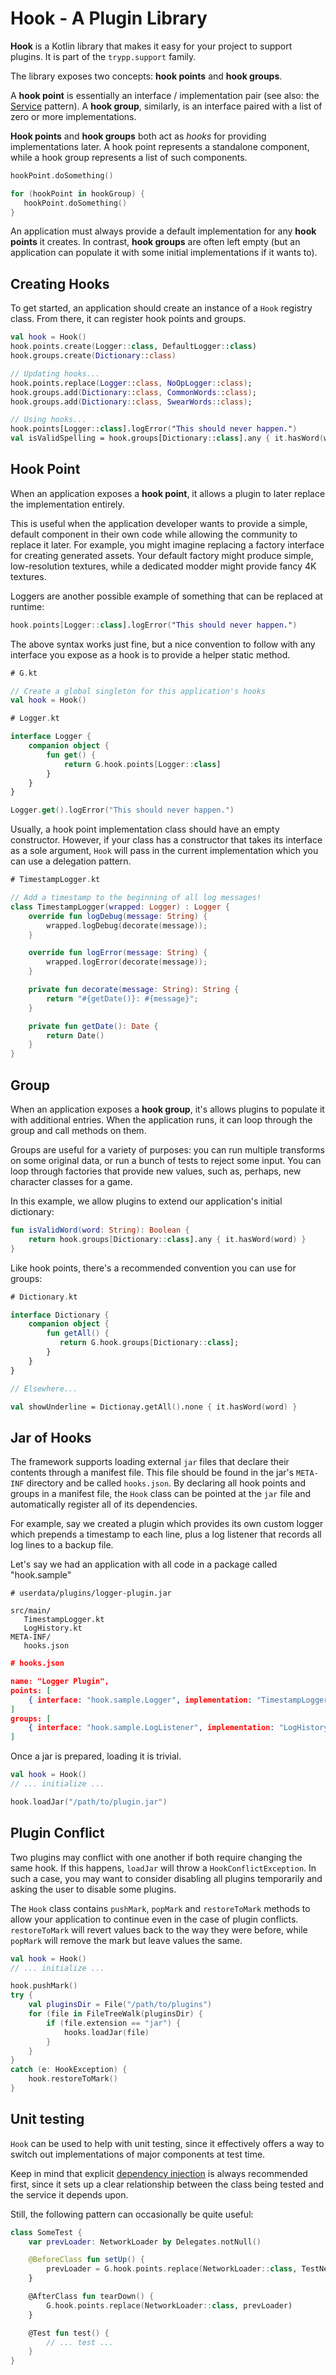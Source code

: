 # Hook - A Plugin Library

**Hook** is a Kotlin library that makes it easy for your project to support plugins. It is part of
the `trypp.support` family.

The library exposes two concepts: **hook points** and **hook groups**.

A **hook point** is essentially an interface / implementation pair (see also: the
[Service](http://gameprogrammingpatterns.com/service-locator.html) pattern). A **hook group**,
similarly, is an interface paired with a list of zero or more implementations.

**Hook points** and **hook groups** both act as _hooks_ for providing implementations later.
A hook point represents a standalone component, while a hook group represents a list of such
components.

```kotlin
hookPoint.doSomething()

for (hookPoint in hookGroup) {
   hookPoint.doSomething()
}
```

An application must always provide a default implementation for any **hook points** it creates. In
contrast, **hook groups** are often left empty (but an application can populate it with some
initial implementations if it wants to).

## Creating Hooks

To get started, an application should create an instance of a `Hook` registry class. From there, it
can register hook points and groups.

```kotlin
val hook = Hook()
hook.points.create(Logger::class, DefaultLogger::class)
hook.groups.create(Dictionary::class)

// Updating hooks...
hook.points.replace(Logger::class, NoOpLogger::class);
hook.groups.add(Dictionary::class, CommonWords::class);
hook.groups.add(Dictionary::class, SwearWords::class);

// Using hooks...
hook.points[Logger::class].logError("This should never happen.")
val isValidSpelling = hook.groups[Dictionary::class].any { it.hasWord(word) }
```

## Hook Point

When an application exposes a **hook point**, it allows a plugin to later replace the
implementation entirely.

This is useful when the application developer wants to provide a simple, default component in their
own code while allowing the community to replace it later. For example, you might imagine replacing
a factory interface for creating generated assets. Your default factory might produce simple,
low-resolution textures, while a dedicated modder might provide fancy 4K textures.

Loggers are another possible example of something that can be replaced at runtime:

```kotlin
hook.points[Logger::class].logError("This should never happen.")
```

The above syntax works just fine, but a nice convention to follow with any interface you expose as a
hook is to provide a helper static method.
```kotlin
# G.kt

// Create a global singleton for this application's hooks
val hook = Hook()
```

```kotlin
# Logger.kt

interface Logger {
    companion object {
        fun get() {
            return G.hook.points[Logger::class]
        }
    }
}
```

```kotlin
Logger.get().logError("This should never happen.")
```

Usually, a hook point implementation class should have an empty constructor. However, if your class
has a constructor that takes its interface as a sole argument, `Hook` will pass in the current
implementation which you can use a delegation pattern.

```kotlin
# TimestampLogger.kt

// Add a timestamp to the beginning of all log messages!
class TimestampLogger(wrapped: Logger) : Logger {
    override fun logDebug(message: String) {
        wrapped.logDebug(decorate(message));
    }

    override fun logError(message: String) {
        wrapped.logError(decorate(message));
    }

    private fun decorate(message: String): String {
        return "#{getDate()}: #{message}";
    }

    private fun getDate(): Date {
        return Date()
    }
}
```

## Group

When an application exposes a **hook group**, it's allows plugins to populate it with additional
entries. When the application runs, it can loop through the group and call methods on them.

Groups are useful for a variety of purposes: you can run multiple transforms on some original data,
or run a bunch of tests to reject some input. You can loop through factories that provide new
values, such as, perhaps, new character classes for a game.

In this example, we allow plugins to extend our application's initial dictionary:

```kotlin
fun isValidWord(word: String): Boolean {
    return hook.groups[Dictionary::class].any { it.hasWord(word) }
}
```

Like hook points, there's a recommended convention you can use for groups:
```kotlin
# Dictionary.kt

interface Dictionary {
    companion object {
        fun getAll() {
           return G.hook.groups[Dictionary::class];
        }
    }
}

// Elsewhere...

val showUnderline = Dictionay.getAll().none { it.hasWord(word) }
```

## Jar of Hooks

The framework supports loading external `jar` files that declare their contents through a
manifest file. This file should be found in the jar's `META-INF` directory and be called
`hooks.json`. By declaring all hook points and groups in a manifest file, the `Hook` class can be
pointed at the `jar` file and automatically register all of its dependencies.

For example, say we created a plugin which provides its own custom logger which prepends a timestamp
to each line, plus a log listener that records all log lines to a backup file.

Let's say we had an application with all code in a package called "hook.sample"

```
# userdata/plugins/logger-plugin.jar

src/main/
   TimestampLogger.kt
   LogHistory.kt
META-INF/
   hooks.json
```

```json
# hooks.json

name: "Logger Plugin",
points: [
    { interface: "hook.sample.Logger", implementation: "TimestampLogger" }
]
groups: [
    { interface: "hook.sample.LogListener", implementation: "LogHistory" }
]
```

Once a jar is prepared, loading it is trivial.
```kotlin
val hook = Hook()
// ... initialize ...

hook.loadJar("/path/to/plugin.jar")
```

## Plugin Conflict

Two plugins may conflict with one another if both require changing the same hook. If this happens,
`loadJar` will throw a `HookConflictException`. In such a case, you may want to consider disabling
all plugins temporarily and asking the user to disable some plugins.

The `Hook` class contains `pushMark`, `popMark` and `restoreToMark` methods to allow your
application to continue even in the case of plugin conflicts. `restoreToMark` will revert values
back to the way they were before, while `popMark` will remove the mark but leave values the same.

```kotlin
val hook = Hook()
// ... initialize ...

hook.pushMark()
try {
    val pluginsDir = File("/path/to/plugins")
    for (file in FileTreeWalk(pluginsDir) {
        if (file.extension == "jar") {
            hooks.loadJar(file)
        }
    }
}
catch (e: HookException) {
    hook.restoreToMark()
}
```

## Unit testing

`Hook` can be used to help with unit testing, since it effectively offers a way to switch out
implementations of major components at test time.

Keep in mind that explicit
[dependency injection](https://en.wikipedia.org/wiki/Dependency_injection) is always recommended
first, since it sets up a clear relationship between the class being tested and the service it
depends upon.

Still, the following pattern can occasionally be quite useful:

```kotlin
class SomeTest {
    var prevLoader: NetworkLoader by Delegates.notNull()

    @BeforeClass fun setUp() {
        prevLoader = G.hook.points.replace(NetworkLoader::class, TestNetworkLoader::class)
    }

    @AfterClass fun tearDown() {
        G.hook.points.replace(NetworkLoader::class, prevLoader)
    }

    @Test fun test() {
        // ... test ...
    }
}
```
